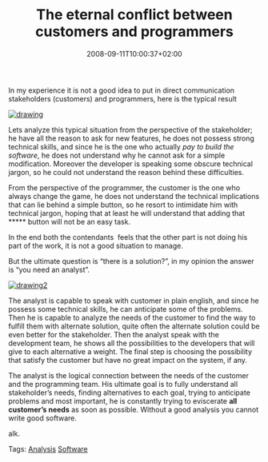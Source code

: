 ﻿---
title: "The eternal conflict between customers and programmers"
description: ""
date: 2008-09-11T10:00:37+02:00
draft: false
tags: [Experiences,Software Architecture]
categories: [Experiences,Software Architecture]
---
In my experience it is not a good idea to put in direct communication stakeholders (customers) and programmers, here is the typical result

[![drawing](http://www.codewrecks.com/blog/wp-content/uploads/2008/09/drawing-thumb.jpg)](http://www.codewrecks.com/blog/wp-content/uploads/2008/09/drawing.jpg)

Lets analyze this typical situation from the perspective of the stakeholder; he have all the reason to ask for new features, he does not possess strong technical skills, and since he is the one who actually *pay to build the software*, he does not understand why he cannot ask for a simple modification. Moreover the developer is speaking some obscure technical jargon, so he could not understand the reason behind these difficulties.

From the perspective of the programmer, the customer is the one who always change the game, he does not understand the technical implications that can lie behind a simple button, so he resort to intimidate him with technical jargon, hoping that at least he will understand that adding that \*\*\*\*\* button will not be an easy task.

In the end both the contendants  feels that the other part is not doing his part of the work, it is not a good situation to manage.

But the ultimate question is “there is a solution?”, in my opinion the answer is “you need an analyst”.

[![drawing2](http://www.codewrecks.com/blog/wp-content/uploads/2008/09/drawing2-thumb.jpg)](http://www.codewrecks.com/blog/wp-content/uploads/2008/09/drawing2.jpg)

The analyst is capable to speak with customer in plain english, and since he possess some technical skills, he can anticipate some of the problems. Then he is capable to analyze the needs of the customer to find the way to fulfill them with alternate solution, quite often the alternate solution could be even better for the stakeholder. Then the analyst speak with the development team, he shows all the possibilities to the developers that will give to each alternative a weight. The final step is choosing the possibility that satisfy the customer but have no great impact on the system, if any.

The analyst is the logical connection between the needs of the customer and the programming team. His ultimate goal is to fully understand all stakeholder’s needs, finding alternatives to each goal, trying to anticipate problems and most important, he is constantly trying to eviscerate  **all customer’s needs** as soon as possible. Without a good analysis you cannot write good software.

alk.

Tags: [Analysis](http://technorati.com/tag/Analysis) [Software](http://technorati.com/tag/Software)

<!--dotnetkickit-->
